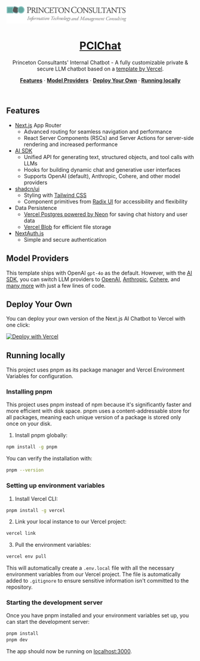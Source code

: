 <a href="https://princeton.com">
  <img alt="Princeton Consultants Internal Chatbot" src="app/(chat)/pci-logo-wide.png">
  <h1 align="center">PCIChat</h1>
</a>

<p align="center">
  Princeton Consultants' Internal Chatbot - A fully customizable private & secure LLM chatbot based on a <a href="https://github.com/vercel/ai-chatbot">template by Vercel</a>.
</p>

<p align="center">
  <a href="#features"><strong>Features</strong></a> ·
  <a href="#model-providers"><strong>Model Providers</strong></a> ·
  <a href="#deploy-your-own"><strong>Deploy Your Own</strong></a> ·
  <a href="#running-locally"><strong>Running locally</strong></a>
</p>
<br/>

## Features

- [Next.js](https://nextjs.org) App Router
  - Advanced routing for seamless navigation and performance
  - React Server Components (RSCs) and Server Actions for server-side rendering and increased performance
- [AI SDK](https://sdk.vercel.ai/docs)
  - Unified API for generating text, structured objects, and tool calls with LLMs
  - Hooks for building dynamic chat and generative user interfaces
  - Supports OpenAI (default), Anthropic, Cohere, and other model providers
- [shadcn/ui](https://ui.shadcn.com)
  - Styling with [Tailwind CSS](https://tailwindcss.com)
  - Component primitives from [Radix UI](https://radix-ui.com) for accessibility and flexibility
- Data Persistence
  - [Vercel Postgres powered by Neon](https://vercel.com/storage/postgres) for saving chat history and user data
  - [Vercel Blob](https://vercel.com/storage/blob) for efficient file storage
- [NextAuth.js](https://github.com/nextauthjs/next-auth)
  - Simple and secure authentication

## Model Providers

This template ships with OpenAI `gpt-4o` as the default. However, with the [AI SDK](https://sdk.vercel.ai/docs), you can switch LLM providers to [OpenAI](https://openai.com), [Anthropic](https://anthropic.com), [Cohere](https://cohere.com/), and [many more](https://sdk.vercel.ai/providers/ai-sdk-providers) with just a few lines of code.

## Deploy Your Own

You can deploy your own version of the Next.js AI Chatbot to Vercel with one click:

[![Deploy with Vercel](https://vercel.com/button)](https://vercel.com/new/clone?repository-url=https%3A%2F%2Fgithub.com%2Fvercel%2Fai-chatbot&env=AUTH_SECRET,OPENAI_API_KEY&envDescription=Learn%20more%20about%20how%20to%20get%20the%20API%20Keys%20for%20the%20application&envLink=https%3A%2F%2Fgithub.com%2Fvercel%2Fai-chatbot%2Fblob%2Fmain%2F.env.example&demo-title=AI%20Chatbot&demo-description=An%20Open-Source%20AI%20Chatbot%20Template%20Built%20With%20Next.js%20and%20the%20AI%20SDK%20by%20Vercel.&demo-url=https%3A%2F%2Fchat.vercel.ai&stores=[{%22type%22:%22postgres%22},{%22type%22:%22blob%22}])

## Running locally

This project uses pnpm as its package manager and Vercel Environment Variables for configuration. 

### Installing pnpm

This project uses pnpm instead of npm because it's significantly faster and more efficient with disk space. pnpm uses a content-addressable store for all packages, meaning each unique version of a package is stored only once on your disk.

1. Install pnpm globally:
```bash
npm install -g pnpm
```

You can verify the installation with:
```bash
pnpm --version
```

### Setting up environment variables

1. Install Vercel CLI:
```bash
pnpm install -g vercel
```

2. Link your local instance to our Vercel project:
```bash
vercel link
```

3. Pull the environment variables:
```bash
vercel env pull
```

This will automatically create a `.env.local` file with all the necessary environment variables from our Vercel project. The file is automatically added to `.gitignore` to ensure sensitive information isn't committed to the repository.

### Starting the development server

Once you have pnpm installed and your environment variables set up, you can start the development server:

```bash
pnpm install
pnpm dev
```

The app should now be running on [localhost:3000](http://localhost:3000/).
